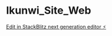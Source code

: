 # Ikunwi_Site_Web

[Edit in StackBlitz next generation editor ⚡️](https://stackblitz.com/~/github.com/FatihaMust/Ikunwi_Site_Web)